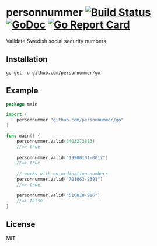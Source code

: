 # personnummer [![Build Status](https://travis-ci.org/personnummer/go.svg?branch=master)](https://travis-ci.org/personnummer/go) [![GoDoc](https://godoc.org/github.com/personnummer/go?status.svg)](https://godoc.org/github.com/personnummer/go) [![Go Report Card](https://goreportcard.com/badge/github.com/personnummer/go)](https://goreportcard.com/report/github.com/personnummer/go)

 Validate Swedish social security numbers.

## Installation

```
go get -u github.com/personnummer/go
```

## Example

```go
package main

import (
	personnummer "github.com/personnummer/go"
)

func main() {
	personnummer.Valid(6403273813)
	//=> true
	
	personnummer.Valid("19900101-0017")
	//=> true
	
	// works with co-ordination numbers
	personnummer.Valid("701063-2391")
	//=> true

	personnummer.Valid("510818-916")
	//=> false
}
```

## License

MIT
